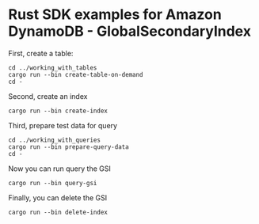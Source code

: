 # Rust SDK examples for Amazon DynamoDB - GlobalSecondaryIndex

First, create a table:
```
cd ../working_with_tables
cargo run --bin create-table-on-demand
cd -
```

Second, create an index
```
cargo run --bin create-index
```

Third, prepare test data for query
```
cd ../working_with_queries
cargo run --bin prepare-query-data
cd -
```

Now you can run query the GSI
```
cargo run --bin query-gsi
```

Finally, you can delete the GSI
```
cargo run --bin delete-index
```
